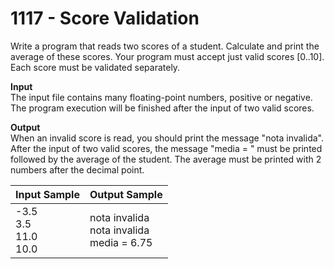 # 1117 - Score Validation

Write a program that reads two scores of a student. Calculate and print the average of these scores. Your program must accept just valid scores [0..10]. Each score must be validated separately.

**Input**<br>
The input file contains many floating-point numbers​​, positive or negative. The program execution will be finished after the input of two valid scores.

**Output**<br>
When an invalid score is read, you should print the message "nota invalida".
After the input of two valid scores, the message "media = " must be printed followed by the average of the student. The average must be printed with 2 numbers after the decimal point.

| Input Sample                      | Output Sample                                      |
|:----------------------------------|:---------------------------------------------------|
| -3.5 <br> 3.5 <br> 11.0 <br> 10.0 | nota invalida <br> nota invalida <br> media = 6.75 |